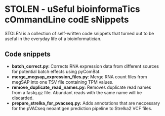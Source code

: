 # STOLEN - uSeful bioinformaTics cOmmandLine codE sNippets
STOLEN is a collection of self-written code snippets that turned out to be useful in the everyday life of a bioinformatician.


## Code snippets
* **batch_correct.py**: Corrects RNA expression data from different sources for potential batch effects using pyComBat.
* **merge_megsap_expression_files.py**: Merge RNA count files from megSAP into one TSV file containing TPM values.
* **remove_duplicate_read_names.py:** Removes duplicate read names from a fastq.gz file. Abundant reads with the same name will be discarded.
* **prepare_strelka_for_pvacseq.py:** Adds annotations that are neccessary for the pVACseq neoantigen prediction pipeline to Strelka2 VCF files.
